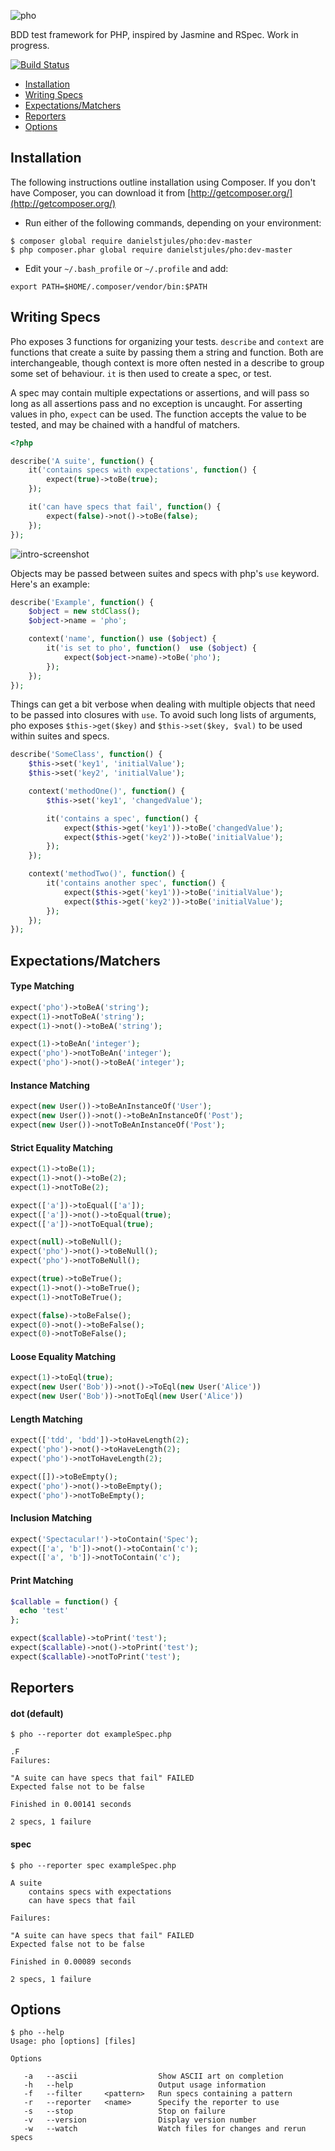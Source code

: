 ![pho](http://danielstjules.com/pho/logo.png)

BDD test framework for PHP, inspired by Jasmine and RSpec. Work in progress.

[![Build Status](https://travis-ci.org/danielstjules/pho.png)](https://travis-ci.org/danielstjules/pho)

 * [Installation](#installation)
 * [Writing Specs](#writing-specs)
 * [Expectations/Matchers](#expectationsmatchers)
 * [Reporters](#reporters)
 * [Options](#options)

## Installation

The following instructions outline installation using Composer. If you don't
have Composer, you can download it from [http://getcomposer.org/](http://getcomposer.org/)

 * Run either of the following commands, depending on your environment:

```
$ composer global require danielstjules/pho:dev-master
$ php composer.phar global require danielstjules/pho:dev-master
```

* Edit your `~/.bash_profile` or `~/.profile` and add:

```
export PATH=$HOME/.composer/vendor/bin:$PATH
```

## Writing Specs

Pho exposes 3 functions for organizing your tests. `describe` and `context` are
functions that create a suite by passing them a string and function. Both are
interchangeable, though context is more often nested in a describe to group
some set of behaviour. `it` is then used to create a spec, or test.

A spec may contain multiple expectations or assertions, and will pass so long
as all assertions pass and no exception is uncaught. For asserting values in pho,
`expect` can be used. The function accepts the value to be tested, and may be
chained with a handful of matchers.

``` php
<?php

describe('A suite', function() {
    it('contains specs with expectations', function() {
        expect(true)->toBe(true);
    });

    it('can have specs that fail', function() {
        expect(false)->not()->toBe(false);
    });
});
```

![intro-screenshot](http://danielstjules.com/pho/intro.png)

Objects may be passed between suites and specs with php's `use` keyword. Here's
an example:

``` php
describe('Example', function() {
    $object = new stdClass();
    $object->name = 'pho';

    context('name', function() use ($object) {
        it('is set to pho', function()  use ($object) {
            expect($object->name)->toBe('pho');
        });
    });
});
```

Things can get a bit verbose when dealing with multiple objects that need to be
passed into closures with `use`. To avoid such long lists of arguments, pho
exposes `$this->get($key)` and `$this->set($key, $val)` to be used within suites
and specs.

``` php
describe('SomeClass', function() {
    $this->set('key1', 'initialValue');
    $this->set('key2', 'initialValue');

    context('methodOne()', function() {
        $this->set('key1', 'changedValue');

        it('contains a spec', function() {
            expect($this->get('key1'))->toBe('changedValue');
            expect($this->get('key2'))->toBe('initialValue');
        });
    });

    context('methodTwo()', function() {
        it('contains another spec', function() {
            expect($this->get('key1'))->toBe('initialValue');
            expect($this->get('key2'))->toBe('initialValue');
        });
    });
});
```

## Expectations/Matchers

#### Type Matching

``` php
expect('pho')->toBeA('string');
expect(1)->notToBeA('string');
expect(1)->not()->toBeA('string');

expect(1)->toBeAn('integer');
expect('pho')->notToBeAn('integer');
expect('pho')->not()->toBeA('integer');
```

#### Instance Matching

``` php
expect(new User())->toBeAnInstanceOf('User');
expect(new User())->not()->toBeAnInstanceOf('Post');
expect(new User())->notToBeAnInstanceOf('Post');
```

#### Strict Equality Matching

``` php
expect(1)->toBe(1);
expect(1)->not()->toBe(2);
expect(1)->notToBe(2);

expect(['a'])->toEqual(['a']);
expect(['a'])->not()->toEqual(true);
expect(['a'])->notToEqual(true);

expect(null)->toBeNull();
expect('pho')->not()->toBeNull();
expect('pho')->notToBeNull();

expect(true)->toBeTrue();
expect(1)->not()->toBeTrue();
expect(1)->notToBeTrue();

expect(false)->toBeFalse();
expect(0)->not()->toBeFalse();
expect(0)->notToBeFalse();
```

#### Loose Equality Matching

``` php
expect(1)->toEql(true);
expect(new User('Bob'))->not()->ToEql(new User('Alice'))
expect(new User('Bob'))->notToEql(new User('Alice'))
```

#### Length Matching

``` php
expect(['tdd', 'bdd'])->toHaveLength(2);
expect('pho')->not()->toHaveLength(2);
expect('pho')->notToHaveLength(2);

expect([])->toBeEmpty();
expect('pho')->not()->toBeEmpty();
expect('pho')->notToBeEmpty();
```

#### Inclusion Matching

``` php
expect('Spectacular!')->toContain('Spec');
expect(['a', 'b'])->not()->toContain('c');
expect(['a', 'b'])->notToContain('c');
```

#### Print Matching

``` php
$callable = function() {
  echo 'test'
};

expect($callable)->toPrint('test');
expect($callable)->not()->toPrint('test');
expect($callable)->notToPrint('test');
```

## Reporters

#### dot (default)

```
$ pho --reporter dot exampleSpec.php

.F
Failures:

"A suite can have specs that fail" FAILED
Expected false not to be false

Finished in 0.00141 seconds

2 specs, 1 failure
```

#### spec

```
$ pho --reporter spec exampleSpec.php

A suite
    contains specs with expectations
    can have specs that fail

Failures:

"A suite can have specs that fail" FAILED
Expected false not to be false

Finished in 0.00089 seconds

2 specs, 1 failure
```

## Options

```
$ pho --help
Usage: pho [options] [files]

Options

   -a   --ascii                  Show ASCII art on completion
   -h   --help                   Output usage information
   -f   --filter     <pattern>   Run specs containing a pattern
   -r   --reporter   <name>      Specify the reporter to use
   -s   --stop                   Stop on failure
   -v   --version                Display version number
   -w   --watch                  Watch files for changes and rerun specs
```
